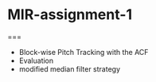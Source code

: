 # MIR-assignment-1
===
- Block-wise Pitch Tracking with the ACF
- Evaluation
- modified median filter strategy


